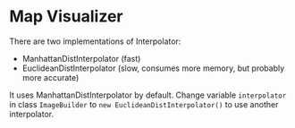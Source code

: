 # Map Visualizer
There are two implementations of Interpolator:
- ManhattanDistInterpolator (fast)
- EuclideanDistInterpolator (slow, consumes more memory, but probably more accurate)

It uses ManhattanDistInterpolator by default.
Change variable `interpolator` in class `ImageBuilder` to `new EuclideanDistInterpolator()` to use another interpolator.